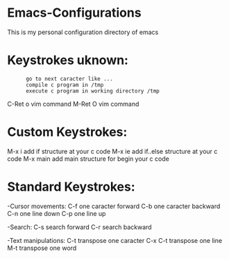 # Emacs-Configurations
This is my personal configuration directory of emacs

# Keystrokes uknown:
          go to next caracter like ...
          compile c program in /tmp
          execute c program in working directory /tmp
C-Ret     o vim command
M-Ret     O vim command

# Custom Keystrokes:
M-x i     add if structure at your c code
M-x ie    add if..else structure at your c code
M-x main  add main structure for begin your c code

# Standard Keystrokes:
-Cursor movements:
C-f       one caracter forward
C-b       one caracter backward
C-n       one line down 
C-p       one line up

-Search:
C-s       search forward
C-r       search backward

-Text manipulations:
C-t       transpose one caracter 
C-x C-t   transpose one line
M-t       transpose one word 

